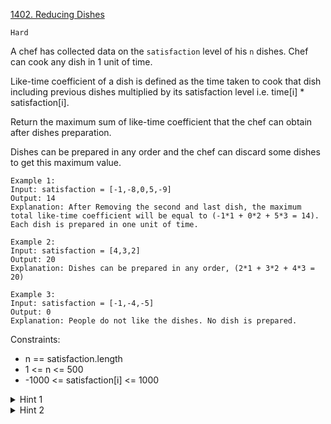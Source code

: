 [1402. Reducing Dishes](https://leetcode.com/problems/reducing-dishes/description/)

`Hard`

A chef has collected data on the `satisfaction` level of his `n` dishes. Chef can cook any dish in 1 unit of time.

Like-time coefficient of a dish is defined as the time taken to cook that dish including previous dishes multiplied by its satisfaction level i.e. time[i] * satisfaction[i].

Return the maximum sum of like-time coefficient that the chef can obtain after dishes preparation.

Dishes can be prepared in any order and the chef can discard some dishes to get this maximum value.

```
Example 1:
Input: satisfaction = [-1,-8,0,5,-9]
Output: 14
Explanation: After Removing the second and last dish, the maximum total like-time coefficient will be equal to (-1*1 + 0*2 + 5*3 = 14).
Each dish is prepared in one unit of time.

Example 2:
Input: satisfaction = [4,3,2]
Output: 20
Explanation: Dishes can be prepared in any order, (2*1 + 3*2 + 4*3 = 20)

Example 3:
Input: satisfaction = [-1,-4,-5]
Output: 0
Explanation: People do not like the dishes. No dish is prepared.
``` 

Constraints:

- n == satisfaction.length
- 1 <= n <= 500
- -1000 <= satisfaction[i] <= 1000

<details>
<summary>Hint 1</summary>

Use dynamic programming to find the optimal solution by saving the previous best like-time coefficient and its corresponding element sum.

</details>

<details>
<summary>Hint 2</summary>

If adding the current element to the previous best like-time coefficient and its corresponding element sum would increase the best like-time coefficient, then go ahead and add it. Otherwise, keep the previous best like-time coefficient.

</details>